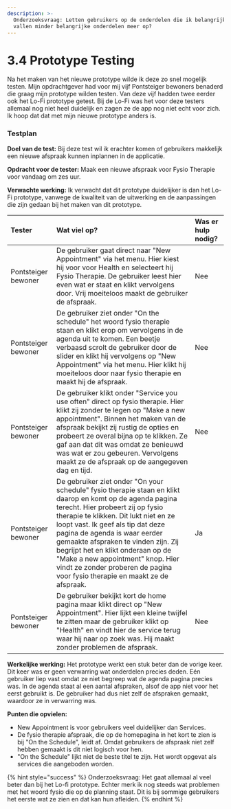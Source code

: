 ```yaml
---
description: >-
  Onderzoeksvraag: Letten gebruikers op de onderdelen die ik belangrijk vind, of
  vallen minder belangrijke onderdelen meer op?
---
```


# 3.4 Prototype Testing

Na het maken van het nieuwe prototype wilde ik deze zo snel mogelijk testen. Mijn opdrachtgever had voor mij vijf Pontsteiger bewoners benaderd die graag mijn prototype wilden testen. Van deze vijf hadden twee eerder ook het Lo-Fi prototype getest. Bij de Lo-Fi was het voor deze testers allemaal nog niet heel duidelijk en zagen ze de app nog niet echt voor zich. Ik hoop dat dat met mijn nieuwe prototype anders is.



### Testplan

**Doel van de test:** Bij deze test wil ik erachter komen of gebruikers makkelijk een nieuwe afspraak kunnen inplannen in de applicatie.

**Opdracht voor de tester:** Maak een nieuwe afspraak voor Fysio Therapie voor vandaag om zes uur.

**Verwachte werking:** Ik verwacht dat dit prototype duidelijker is dan het Lo-Fi prototype, vanwege de kwaliteit van de uitwerking en de aanpassingen die zijn gedaan bij het maken van dit prototype.

| **Tester** | **Wat viel op?** | **Was er hulp nodig?** |
| :--- | :--- | :--- |
| Pontsteiger bewoner | De gebruiker gaat direct naar "New Appointment" via het menu. Hier kiest hij voor voor Health en selecteert hij Fysio Therapie. De gebruiker leest hier even wat er staat en klikt vervolgens door. Vrij moeiteloos maakt de gebruiker de afspraak. | Nee |
| Pontsteiger bewoner | De gebruiker ziet onder "On the schedule" het woord fysio therapie staan en klikt erop om vervolgens in de agenda uit te komen. Een beetje verbaasd scrolt de gebruiker door de slider en klikt hij vervolgens op "New Appointment" via het menu. Hier klikt hij moeiteloos door naar fysio therapie en maakt hij de afspraak. | Nee |
| Pontsteiger bewoner | De gebruiker klikt onder "Service you use often" direct op fysio therapie. Hier klikt zij zonder te legen op "Make a new appointment". Binnen het maken van de afspraak bekijkt zij rustig de opties en probeert ze overal bijna op te klikken. Ze gaf aan dat dit was omdat ze benieuwd was wat er zou gebeuren. Vervolgens maakt ze de afspraak op de aangegeven dag en tijd. | Nee |
| Pontsteiger bewoner | De gebruiker ziet onder "On your schedule" fysio therapie staan en klikt daarop en komt op de agenda pagina terecht. Hier probeert zij op fysio therapie te klikken. Dit lukt niet en ze loopt vast. Ik geef als tip dat deze pagina de agenda is waar eerder gemaakte afspraken te vinden zijn. Zij begrijpt het en klikt onderaan op de "Make a new appointment" knop. Hier vindt ze zonder proberen de pagina voor fysio therapie en maakt ze de afspraak. | Ja |
| Pontsteiger bewoner | De gebruiker bekijkt kort de home pagina maar klikt direct op "New Appointment". Hier lijkt een kleine twijfel te zitten maar de gebruiker klikt op "Health" en vindt hier de service terug waar hij naar op zoek was. Hij maakt zonder problemen de afspraak. | Nee |

**Werkelijke werking:** Het prototype werkt een stuk beter dan de vorige keer. Dit keer was er geen verwarring wat onderdelen precies deden. Eén gebruiker liep vast omdat ze niet begreep wat de agenda pagina precies was. In de agenda staat al een aantal afspraken, alsof de app niet voor het eerst gebruikt is. De gebruiker had dus niet zelf de afspraken gemaakt, waardoor ze in verwarring was.



**Punten die opvielen:**

* New Appointment is voor gebruikers veel duidelijker dan Services.
* De fysio therapie afspraak, die op de homepagina in het kort te zien is bij "On the Schedule", leidt af. Omdat gebruikers de afspraak niet zelf hebben gemaakt is dit niet logisch voor hen.
* "On the Schedule" lijkt niet de beste titel te zijn. Het wordt opgevat als services die aangeboden worden.



{% hint style="success" %}
Onderzoeksvraag: Het gaat allemaal al veel beter dan bij het Lo-fi prototype. Echter merk ik nog steeds wat problemen met het woord fysio die op de planning staat. Dit is bij sommige gebruikers het eerste wat ze zien en dat kan hun afleiden.
{% endhint %}







